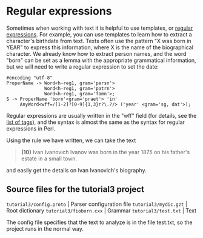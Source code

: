 # Regular expressions

Sometimes when working with text it is helpful to use templates, or [regular expressions](http://ru.wikipedia.org/wiki/%D0%A0%D0%B5%D0%B3%D1%83%D0%BB%D1%8F%D1%80%D0%BD%D1%8B%D0%B5_%D0%B2%D1%8B%D1%80%D0%B0%D0%B6%D0%B5%D0%BD%D0%B8%D1%8F). For example, you can use templates to learn how to extract a character's birthdate from text. Texts often use the pattern "X was born in YEAR" to express this information, where X is the name of the biographical character. We already know how to extract person names, and the word "born" can be set as a lemma with the appropriate grammatical information, but we will need to write a regular expression to set the date:

```no-highlight
#encoding "utf-8"
ProperName -> Word<h-reg1, gram='persn'>
              Word<h-reg1, gram='patrn'>
              Word<h-reg1, gram='famn'>;
S -> ProperName 'born'<gram='praet'> 'in'
     AnyWord<wff=/[1-2]?[0-9]{1,3}г?\.?/> ('year' <gram='sg, dat'>);
```

Regular expressions are usually written in the "wff" field (for details, see the [list of tags](../dg/all-labels-list.md)), and the syntax is almost the same as the syntax for regular expressions in Perl.

Using the rule we have written, we can take the text

> **(10)** Ivan Ivanovich Ivanov was born in the year 1875 on his father's estate in a small town.

and easily get the details on Ivan Ivanovich's biography.


## Source files for the tutorial3 project <a name="isxodnyefajjlyproektatutorial3"></a>

`tutorial3/config.proto` | Parser configuration file
`tutorial3/mydic.gzt` | Root dictionary
`tutorial3/fioborn.cxx` | Grammar
`tutorial3/test.txt` | Text


The config file specifies that the text to analyze is in the file test.txt, so the project runs in the normal way.

